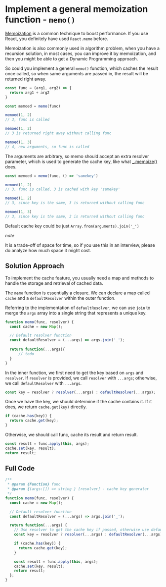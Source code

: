 # Implement a general memoization function - `memo()`

<audio src="assets/Implement%20a%20general%20memoization%20function%20-%20%60memo()%60.mp3"></audio>

[Memoization](https://whatthefuck.is/memoization) is a common technique to boost performance. If you use React, you definitely have used `React.memo` before.

Memoization is also commonly used in algorithm problem, when you have a recursion solution, in most cases, you can improve it by memoization, and then you might be able to get a Dynamic Programming approach.

So could you implement a general `memo()` function, which caches the result once called, so when same arguments are passed in, the result will be returned right away.

```js
const func = (arg1, arg2) => {
  return arg1 + arg2
}

const memoed = memo(func)

memoed(1, 2) 
// 3, func is called

memoed(1, 2) 
// 3 is returned right away without calling func

memoed(1, 3)
// 4, new arguments, so func is called
```

The arguments are arbitrary, so memo should accept an extra resolver parameter, which is used to generate the cache key, like what [_.memoize()](https://lodash.com/docs/4.17.15#memoize) does.

```js
const memoed = memo(func, () => 'samekey')

memoed(1, 2) 
// 3, func is called, 3 is cached with key 'samekey'

memoed(1, 2) 
// 3, since key is the same, 3 is returned without calling func

memoed(1, 3) 
// 3, since key is the same, 3 is returned without calling func
```

Default cache key could be just `Array.from(arguments).join('_')`

*note*

It is a trade-off of space for time, so if you use this in an interview, please do analyze how much space it might cost.

## Solution Approach

To implement the cache feature, you usually need a map and methods to handle the storage and retrieval of cached data.

The `memo` function is essentially a closure. We can declare a map called `cache` and a `defaultResolver` within the outer function.

Referring to the implementation of `defaultResolver`, we can use `join` to merge the `args` array into a single string that represents a unique key.

```js
function memo(func, resolver) {
  const cache = new Map();

  // Default resolver function
  const defaultResolver = (...args) => args.join('_');
    
  return function(...args){
      // todo
  }
}
```

In the inner function, we first need to get the key based on `args` and `resolver`. If `resolver` is provided, we call `resolver` with `...args`; otherwise, we call `defaultResolver` with `...args`.

```js
const key = resolver ? resolver(...args) : defaultResolver(...args);
```

Once we have the key, we should determine if the cache contains it. If it does, we return `cache.get(key)` directly.

```js
if (cache.has(key)) {
  return cache.get(key);
}
```

Otherwise, we should call func, cache its result and return result.

```js
const result = func.apply(this, args);
cache.set(key, result);
return result;
```

## Full Code

```js
/**
 * @param {Function} func
 * @param {(args:[]) => string } [resolver] - cache key generator
 */
function memo(func, resolver) {
  const cache = new Map();

  // Default resolver function
  const defaultResolver = (...args) => args.join('_');

  return function(...args) {
    // Use resolver to get the cache key if passed, otherwise use defaultResolver
    const key = resolver ? resolver(...args) : defaultResolver(...args);

    if (cache.has(key)) {
      return cache.get(key);
    }

    const result = func.apply(this, args);
    cache.set(key, result);
    return result;
  };
}
```


